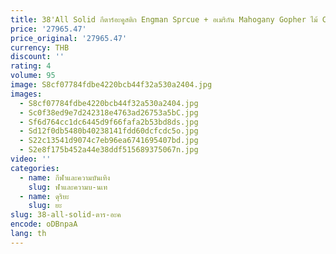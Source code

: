 ```yaml
---
title: 38'All Solid กีตาร์อะคูสติก Engman Sprcue + อเมริกัน Mahogany Gopher ไม้ CA710 14Frets คอ Joint Mini Travel OM Body กีตาร์
price: '27965.47'
price_original: '27965.47'
currency: THB
discount: ''
rating: 4
volume: 95
image: S8cf07784fdbe4220bcb44f32a530a2404.jpg
images:
  - S8cf07784fdbe4220bcb44f32a530a2404.jpg
  - Sc0f38ed9e7d242318e4763ad26753a5bC.jpg
  - Sf6d764cc1dc6445d9f66fafa2b53bd8ds.jpg
  - Sd12f0db5480b40238141fdd60dcfcdc5o.jpg
  - S22c13541d9074c7eb96ea6741695407bd.jpg
  - S2e8f175b452a44e38ddf515689375067n.jpg
video: ''
categories:
  - name: กีฬาและความบันเทิง
    slug: ฬาและความบ-นเท
  - name: ดุริยะ
    slug: ยะ
slug: 38-all-solid-ตาร-อะค
encode: oDBnpaA
lang: th
---
```

  